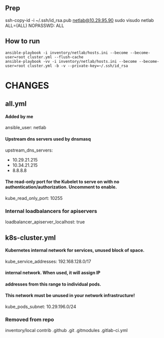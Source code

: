 ## Prep

ssh-copy-id -i ~/.ssh/id_rsa.pub netlab@10.29.95.90
sudo visudo
netlab ALL=(ALL) NOPASSWD: ALL


## How to run

```
ansible-playbook -i inventory/netlab/hosts.ini --become --become-user=root cluster.yml --flush-cache
ansible-playbook -vv -i inventory/netlab/hosts.ini --become --become-user=root cluster.yml -b -v --private-key=~/.ssh/id_rsa
```
# CHANGES

## all.yml

#### Added by me
ansible_user: netlab
#### Upstream dns servers used by dnsmasq
upstream_dns_servers:
  - 10.29.21.215
  - 10.34.21.215
  - 8.8.8.8
#### The read-only port for the Kubelet to serve on with no authentication/authorization. Uncomment to enable.
kube_read_only_port: 10255 

### Internal loadbalancers for apiservers
loadbalancer_apiserver_localhost: true


## k8s-cluster.yml

#### Kubernetes internal network for services, unused block of space.
kube_service_addresses: 192.168.128.0/17

#### internal network. When used, it will assign IP
#### addresses from this range to individual pods.
#### This network must be unused in your network infrastructure!
kube_pods_subnet: 10.29.196.0/24

### Removed from repo

inventory/local
contrib
.github
.git
.gitmodules
.gitlab-ci.yml

